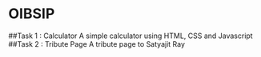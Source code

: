 # OIBSIP

##Task 1 : Calculator
A simple calculator using HTML, CSS and Javascript
##Task 2 : Tribute Page 
A tribute page to Satyajit Ray
